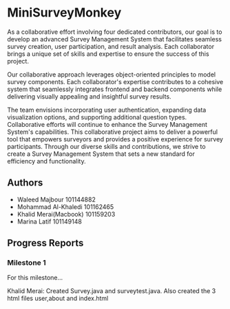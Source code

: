 # MiniSurveyMonkey

As a collaborative effort involving four dedicated contributors, our goal is to develop an advanced Survey Management System that facilitates seamless survey creation, user participation, and result analysis. Each collaborator brings a unique set of skills and expertise to ensure the success of this project.

Our collaborative approach leverages object-oriented principles to model survey components. Each collaborator's expertise contributes to a cohesive system that seamlessly integrates frontend and backend components while delivering visually appealing and insightful survey results.

The team envisions incorporating user authentication, expanding data visualization options, and supporting additional question types. Collaborative efforts will continue to enhance the Survey Management System's capabilities. This collaborative project aims to deliver a powerful tool that empowers surveyors and provides a positive experience for survey participants. Through our diverse skills and contributions, we strive to create a Survey Management System that sets a new standard for efficiency and functionality.
## Authors
- Waleed Majbour 101144882
- Mohammad Al-Khaledi 101162465
- Khalid Merai(Macbook) 101159203
- Marina Latif 101149148

## Progress Reports
### Milestone 1
For this milestone...

Khalid Merai: Created Survey.java and surveytest.java. Also created the 3 html files user,about and index.html
